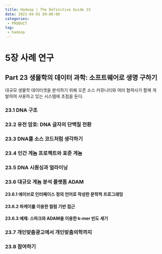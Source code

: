 ```yaml
---
title: Hadoop | The Definitive Guide 23
date: 2021-04-01 09:06:00
categories:
 - PRODUCT
tag:
 - hadoop
---
```


# 5장 사례 연구

## Part 23 생물학의 데이터 과학: 소프트웨어로 생명 구하기

대규모 생물학 데이터셋을 분석하기 위해 오픈 소스 커뮤니티와 여러 협력사가 함께 개발하여 사용하고 있는 시스템에 초점을 둔다.

<!-- more -->

### 23.1 DNA 구조



### 23.2 유전 암호: DNA 글자의 단백질 전환



### 23.3 DNA를 소스 코드처럼 생각하기



### 23.4 인간 게놈 프로젝트와 표준 게놈



### 23.5 DNA 시퀀싱과 얼라이닝



### 23.6 대규모 게놈 분석 플랫폼 ADAM

#### 23.6.1 에이브로 인터페이스 정의 언어로 작성한 문학적 프로그래밍

#### 23.6.2 파케이를 이용한 컬럼 기반 접근

#### 23.6.3 예제: 스파크와 ADAM을 이용한 k-mer 빈도 세기



### 23.7 개인맞춤광고에서 개인맞춤의학까지



### 23.8 참여하기